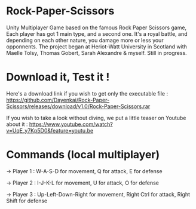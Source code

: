 # Rock-Paper-Scissors
Unity Multiplayer Game based on the famous Rock Paper Scissors game, Each player has got 1 main type, and a second one. It's a royal battle, and depending on each other nature, you damage more or less your opponnents. The project began at Heriot-Watt University in Scotland with Maelle Tolsy, Thomas Gobert, Sarah Alexandre  &amp; myself. Still in progress.

# Download it, Test it !
Here's a download link if you wish to get only the executable file : https://github.com/Dayenkai/Rock-Paper-Scissors/releases/download/v1.0/Rock-Paper-Scissors.rar 

If you wish to take a look without diving, we put a little teaser on Youtube about it : https://www.youtube.com/watch?v=UqE_y7Kp5D0&feature=youtu.be

# Commands (local multiplayer)

-> Player 1 : W-A-S-D for movement, Q for attack, E for defense

-> Player 2 : I-J-K-L for movement, U for attack, O for defense

-> Player 3 : Up-Left-Down-Right for movement, Right Ctrl for attack, Right Shift for defense
